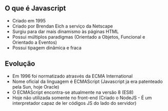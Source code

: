 ## O que é Javascript

- Criado em 1995
- Criado por Brendan Eich a serviço da Netscape
- Surgiu para dar mais dinamismo às páginas HTML
- Possui múltiplos paradigmas (Orientado a Objetos, Funcional e Orientado a Eventos)
- Possui tipagem dinâmica e fraca

## Evolução

- Em 1996 foi normatizado atrasvés da ECMA International
- Nome oficial da linguagem é ECMAScript (Javascript ja era patenteado pela Sun, hoje Oracle)
- O ECMAScript encontra-se atualmente na versão 8 (ES8)
- Hoje não utilizada somente no front-end (Criado o NodeJS - É um interpretador capaz de ler códigos JS do lado do servidor)
